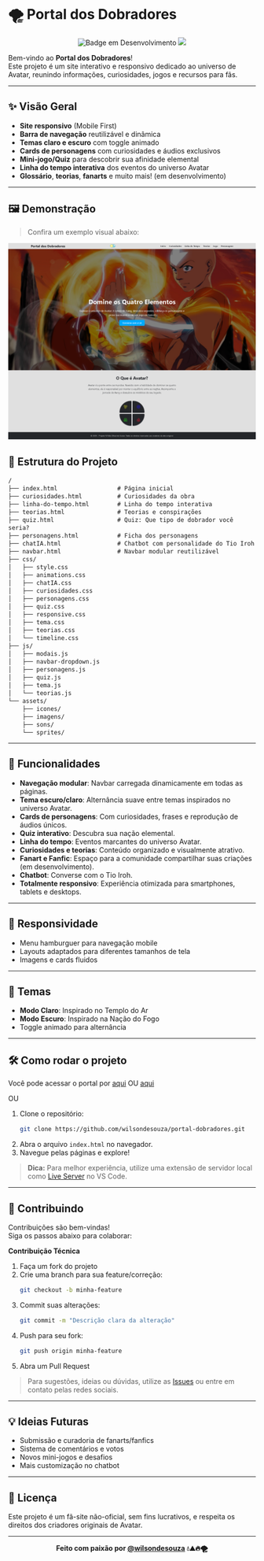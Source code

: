 # 🌪️ Portal dos Dobradores

<div align="center">

![Badge em Desenvolvimento](http://img.shields.io/static/v1?label=STATUS&message=EM_DESENVOLVIMENTO&color=orange&style=for-the-badge) [![](http://img.shields.io/static/v1?label=ACESSAR&message=SITE&color=blue&style=for-the-badge)](https://portal-dobradores.vercel.app/)

</div>

Bem-vindo ao **Portal dos Dobradores**!  
Este projeto é um site interativo e responsivo dedicado ao universo de Avatar, reunindo informações, curiosidades, jogos e recursos para fãs.

---

## ✨ Visão Geral

- **Site responsivo** (Mobile First)
- **Barra de navegação** reutilizável e dinâmica
- **Temas claro e escuro** com toggle animado
- **Cards de personagens** com curiosidades e áudios exclusivos
- **Mini-jogo/Quiz** para descobrir sua afinidade elemental
- **Linha do tempo interativa** dos eventos do universo Avatar
- **Glossário**, **teorias**, **fanarts** e muito mais! (em desenvolvimento)

---

## 🖼️ Demonstração

> Confira um exemplo visual abaixo:

![Apresentação](assets/imagens/screenshot.png)

## 📁 Estrutura do Projeto

```plaintext
/
├── index.html                 # Página inicial
├── curiosidades.html          # Curiosidades da obra
├── linha-do-tempo.html        # Linha do tempo interativa
├── teorias.html               # Teorias e conspirações
├── quiz.html                  # Quiz: Que tipo de dobrador você seria?
├── personagens.html           # Ficha dos personagens
├── chatIA.html                # Chatbot com personalidade do Tio Iroh
├── navbar.html                # Navbar modular reutilizável
├── css/
│   ├── style.css
│   ├── animations.css
│   ├── chatIA.css
│   ├── curiosidades.css
│   ├── personagens.css
│   ├── quiz.css
│   ├── responsive.css
│   ├── tema.css
│   ├── teorias.css
│   └── timeline.css
├── js/
│   ├── modais.js
│   ├── navbar-dropdown.js
│   ├── personagens.js
│   ├── quiz.js
│   ├── tema.js
│   └── teorias.js
└── assets/
    ├── icones/
    ├── imagens/
    ├── sons/
    └── sprites/
```

---

## 🚀 Funcionalidades

- **Navegação modular**: Navbar carregada dinamicamente em todas as páginas.
- **Tema escuro/claro**: Alternância suave entre temas inspirados no universo Avatar.
- **Cards de personagens**: Com curiosidades, frases e reprodução de áudios únicos.
- **Quiz interativo**: Descubra sua nação elemental.
- **Linha do tempo**: Eventos marcantes do universo Avatar.
- **Curiosidades e teorias**: Conteúdo organizado e visualmente atrativo.
- **Fanart e Fanfic**: Espaço para a comunidade compartilhar suas criações (em desenvolvimento).
- **Chatbot**: Converse com o Tio Iroh.
- **Totalmente responsivo**: Experiência otimizada para smartphones, tablets e desktops.

---

## 📱 Responsividade

- Menu hamburguer para navegação mobile
- Layouts adaptados para diferentes tamanhos de tela
- Imagens e cards fluidos

---

## 🌈 Temas

- **Modo Claro**: Inspirado no Templo do Ar
- **Modo Escuro**: Inspirado na Nação do Fogo
- Toggle animado para alternância

---

## 🛠️ Como rodar o projeto

Você pode acessar o portal por [aqui](https://wilsondesouza.github.io/portal-dobradores/) OU [aqui](https://portal-dobradores.vercel.app/)

OU

1. Clone o repositório:
   ```bash
   git clone https://github.com/wilsondesouza/portal-dobradores.git
   ```
2. Abra o arquivo `index.html` no navegador.
3. Navegue pelas páginas e explore!

> **Dica:** Para melhor experiência, utilize uma extensão de servidor local como [Live Server](https://marketplace.visualstudio.com/items?itemName=ritwickdey.LiveServer) no VS Code.

---

## 🤝 Contribuindo

Contribuições são bem-vindas!  
Siga os passos abaixo para colaborar:

**Contribuição Técnica**
1. Faça um fork do projeto
2. Crie uma branch para sua feature/correção:
   ```bash
   git checkout -b minha-feature
   ```
3. Commit suas alterações:
   ```bash
   git commit -m "Descrição clara da alteração"
   ```
4. Push para seu fork:
   ```bash
   git push origin minha-feature
   ```
5. Abra um Pull Request

> Para sugestões, ideias ou dúvidas, utilize as [Issues](https://github.com/wilsondesouza/portal-dobradores/issues) ou entre em contato pelas redes sociais.

---

## 💡 Ideias Futuras

- Submissão e curadoria de fanarts/fanfics
- Sistema de comentários e votos
- Novos mini-jogos e desafios
- Mais customização no chatbot

---

## 📄 Licença

Este projeto é um fã-site não-oficial, sem fins lucrativos, e respeita os direitos dos criadores originais de Avatar.

---

<div align="center">
    <strong>Feito com paixão por <a href="https://github.com/wilsondesouza">@wilsondesouza</a> 💧⛰️🔥🌪️</strong>
</div>